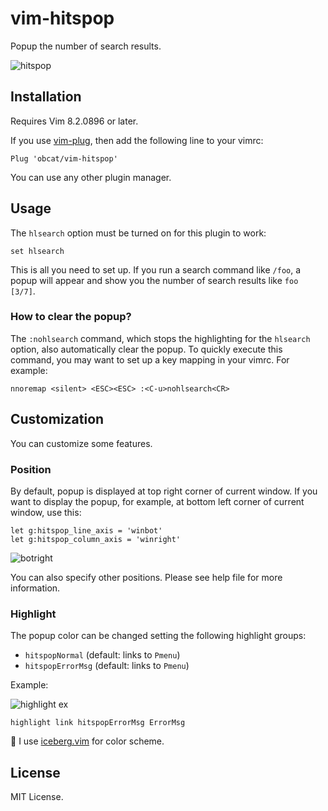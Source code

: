 # vim-hitspop

Popup the number of search results.

![hitspop](https://user-images.githubusercontent.com/64692680/102864154-fdcf8f00-4476-11eb-9b86-b0572c441488.gif)

## Installation

Requires Vim 8.2.0896 or later.

If you use [vim-plug](https://github.com/junegunn/vim-plug), then add the following line to your vimrc:

```vim
Plug 'obcat/vim-hitspop'
```

You can use any other plugin manager.

## Usage

The `hlsearch` option must be turned on for this plugin to work:

```vim
set hlsearch
```

This is all you need to set up. If you run a search command like `/foo`, a popup will appear and show you the number of search results like `foo [3/7]`.

### How to clear the popup?

The `:nohlsearch` command, which stops the highlighting for the `hlsearch` option, also automatically clear the popup. To quickly execute this command, you may want to set up a key mapping in your vimrc. For example:

```vim
nnoremap <silent> <ESC><ESC> :<C-u>nohlsearch<CR>
```

## Customization

You can customize some features.

### Position

By default, popup is displayed at top right corner of current window.
If you want to display the popup, for example, at bottom left corner of current window, use this:

```vim
let g:hitspop_line_axis = 'winbot'
let g:hitspop_column_axis = 'winright'
```

![botright](https://user-images.githubusercontent.com/64692680/102859740-d628f880-446f-11eb-9f40-00b4fd97e434.png)

You can also specify other positions. Please see help file for more information.

### Highlight

The popup color can be changed setting the following highlight groups:

* `hitspopNormal` (default: links to `Pmenu`)
* `hitspopErrorMsg` (default: links to `Pmenu`)

Example:

![highlight ex](https://user-images.githubusercontent.com/64692680/102861798-851b0380-4473-11eb-9f32-8486cf78c822.png)


```vim
highlight link hitspopErrorMsg ErrorMsg
```

📝 I use [iceberg.vim](https://github.com/cocopon/iceberg.vim) for color scheme.

## License

MIT License.
